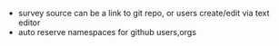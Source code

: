 
- survey source can be a link to git repo, or users create/edit via text editor
- auto reserve namespaces for github users,orgs 
